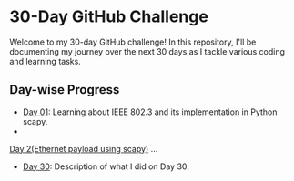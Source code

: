 # 30-Day GitHub Challenge

Welcome to my 30-day GitHub challenge! In this repository, I'll be documenting my journey over the next 30 days as I tackle various coding and learning tasks.

## Day-wise Progress

- [Day 01](Day%201%28IEEE%20802.3%29%2FREADME.md): Learning about IEEE 802.3 and its implementation in Python scapy.
-
[Day 2(Ethernet payload using scapy)](Day%202(Ethernet%20payload%20using%20scapy)/README.md)
...
- [Day 30](Day-30/README.md): Description of what I did on Day 30.

